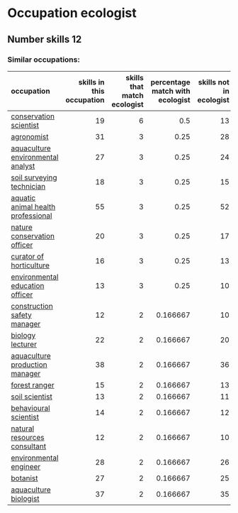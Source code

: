 # Occupation ecologist
## Number skills 12
### Similar occupations:
| occupation                                                                  |   skills in this occupation |   skills that match ecologist |   percentage match with ecologist |   skills not in ecologist |
|:----------------------------------------------------------------------------|----------------------------:|------------------------------:|----------------------------------:|--------------------------:|
| [conservation scientist](conservation_scientist.md)                         |                          19 |                             6 |                          0.5      |                        13 |
| [agronomist](agronomist.md)                                                 |                          31 |                             3 |                          0.25     |                        28 |
| [aquaculture environmental analyst](aquaculture_environmental_analyst.md)   |                          27 |                             3 |                          0.25     |                        24 |
| [soil surveying technician](soil_surveying_technician.md)                   |                          18 |                             3 |                          0.25     |                        15 |
| [aquatic animal health professional](aquatic_animal_health_professional.md) |                          55 |                             3 |                          0.25     |                        52 |
| [nature conservation officer](nature_conservation_officer.md)               |                          20 |                             3 |                          0.25     |                        17 |
| [curator of horticulture](curator_of_horticulture.md)                       |                          16 |                             3 |                          0.25     |                        13 |
| [environmental education officer](environmental_education_officer.md)       |                          13 |                             3 |                          0.25     |                        10 |
| [construction safety manager](construction_safety_manager.md)               |                          12 |                             2 |                          0.166667 |                        10 |
| [biology lecturer](biology_lecturer.md)                                     |                          22 |                             2 |                          0.166667 |                        20 |
| [aquaculture production manager](aquaculture_production_manager.md)         |                          38 |                             2 |                          0.166667 |                        36 |
| [forest ranger](forest_ranger.md)                                           |                          15 |                             2 |                          0.166667 |                        13 |
| [soil scientist](soil_scientist.md)                                         |                          13 |                             2 |                          0.166667 |                        11 |
| [behavioural scientist](behavioural_scientist.md)                           |                          14 |                             2 |                          0.166667 |                        12 |
| [natural resources consultant](natural_resources_consultant.md)             |                          12 |                             2 |                          0.166667 |                        10 |
| [environmental engineer](environmental_engineer.md)                         |                          28 |                             2 |                          0.166667 |                        26 |
| [botanist](botanist.md)                                                     |                          27 |                             2 |                          0.166667 |                        25 |
| [aquaculture biologist](aquaculture_biologist.md)                           |                          37 |                             2 |                          0.166667 |                        35 |
